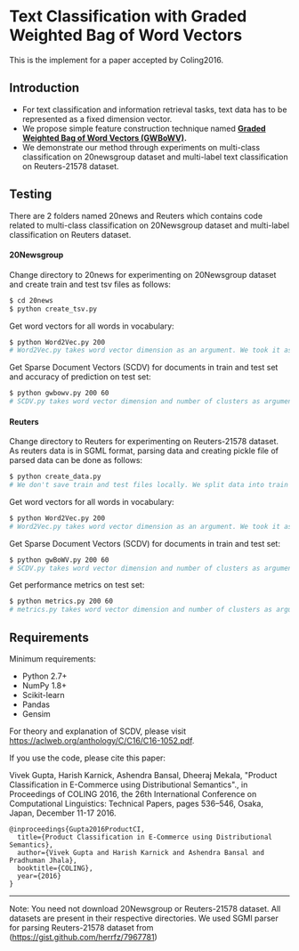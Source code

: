 # Text Classification with Graded Weighted Bag of Word Vectors
This is the implement for a paper accepted by Coling2016.

## Introduction
  - For text classification and information retrieval tasks, text data has to be represented as a fixed dimension vector. 
  - We propose simple feature construction technique named **[Graded Weighted Bag of Word Vectors (GWBoWV)](https://www.aclweb.org/anthology/C16-1052.pdf).**
  - We demonstrate our method through experiments on multi-class classification on 20newsgroup dataset and multi-label text classification on Reuters-21578 dataset. 

## Testing
There are 2 folders named 20news and Reuters which contains code related to multi-class classification on 20Newsgroup dataset and multi-label classification on Reuters dataset.
#### 20Newsgroup
Change directory to 20news for experimenting on 20Newsgroup dataset and create train and test tsv files as follows:
```sh
$ cd 20news
$ python create_tsv.py
```
Get word vectors for all words in vocabulary:
```sh
$ python Word2Vec.py 200
# Word2Vec.py takes word vector dimension as an argument. We took it as 200.
```
Get Sparse Document Vectors (SCDV) for documents in train and test set and accuracy of prediction on test set:
```sh
$ python gwbowv.py 200 60
# SCDV.py takes word vector dimension and number of clusters as arguments. We took word vector dimension as 200 and number of clusters as 60.
```
#### Reuters
Change directory to Reuters for experimenting on Reuters-21578 dataset. As reuters data is in SGML format, parsing data and creating pickle file of parsed data can be done as follows:
```sh
$ python create_data.py
# We don't save train and test files locally. We split data into train and test whenever needed.
```
Get word vectors for all words in vocabulary: 
```sh
$ python Word2Vec.py 200
# Word2Vec.py takes word vector dimension as an argument. We took it as 200.
```
Get Sparse Document Vectors (SCDV) for documents in train and test set:
```sh
$ python gwBoWV.py 200 60
# SCDV.py takes word vector dimension and number of clusters as arguments. We took word vector dimension as 200 and number of clusters as 60.
```
Get performance metrics on test set:
```sh
$ python metrics.py 200 60
# metrics.py takes word vector dimension and number of clusters as arguments. We took word vector dimension as 200 and number of clusters as 60.
```

## Requirements
Minimum requirements:
  -  Python 2.7+
  -  NumPy 1.8+
  -  Scikit-learn
  -  Pandas
  -  Gensim

For theory and explanation of SCDV, please visit https://aclweb.org/anthology/C/C16/C16-1052.pdf.

If you use the code, please cite this paper:

Vivek Gupta, Harish Karnick, Ashendra Bansal, Dheeraj Mekala, "Product Classification in E-Commerce using Distributional Semantics"., in Proceedings of COLING 2016, the 26th International Conference on Computational Linguistics: Technical Papers,
pages 536–546, Osaka, Japan, December 11-17 2016.

```
@inproceedings{Gupta2016ProductCI,
  title={Product Classification in E-Commerce using Distributional Semantics},
  author={Vivek Gupta and Harish Karnick and Ashendra Bansal and Pradhuman Jhala},
  booktitle={COLING},
  year={2016}
} 
```
--------------------------------------------------------------------------------------------------------------------



Note: You need not download 20Newsgroup or Reuters-21578 dataset. All datasets are present in their respective directories. We used SGMl parser for parsing Reuters-21578 dataset from (https://gist.github.com/herrfz/7967781)
